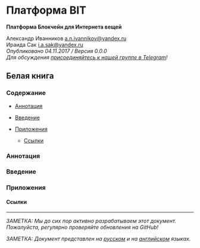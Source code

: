 # Платформа BIT ################################################################

**Платформа Блокчейн для Интернета вещей**

Александр Иванников a.n.ivannikov@yandex.ru  
Ираида Сак i.a.sak@yandex.ru  
*Опубликовано 04.11.2017 / Версия 0.0.0*  
*Для обсуждения [присоединяйтесь к нашей группе в Telegram](https://t.me/bit-platform)!*

## Белая книга #################################################################

### Содержание #################################################################

  - [Аннотация](#Аннотация)
  - [Введение](#Введение)

  - [Приложения](#Приложения)
    - [Ссылки](#Ссылки)

### Аннотация ##################################################################



### Введение ###################################################################



### Приложения #################################################################



#### Ссылки ####################################################################



--------------------------------------------------------------------------------

*ЗАМЕТКА: Мы до сих пор активно разрабатываем этот документ. Пожалуйста, регулярно проверяйте обновления на GitHub!*

*ЗАМЕТКА: Документ представлен на [русском](WHITEPAPER_RU.md "WHITEPAPER_RU.md") и на [английском](WHITEPAPER.md "WHITEPAPER.md") языках.*
